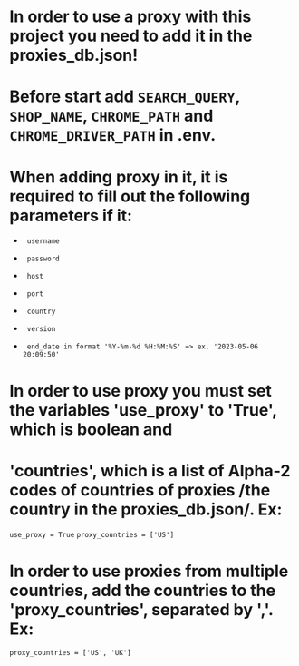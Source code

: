 # In order to use a proxy with this project you need to add it in the proxies_db.json!
# Before start add `SEARCH_QUERY`, `SHOP_NAME`, `CHROME_PATH` and `CHROME_DRIVER_PATH` in .env.
# When adding proxy in it, it is required to fill out the following parameters if it:
*      username
*      password
*      host
*      port
*      country
*      version
*      end_date in format '%Y-%m-%d %H:%M:%S' => ex. '2023-05-06 20:09:50'
# In order to use proxy you must set the variables 'use_proxy' to 'True', which is boolean and  
# 'countries', which is a list of Alpha-2 codes of countries of proxies /the country in the proxies_db.json/. Ex:
`use_proxy = True` 
`proxy_countries = ['US']`
# In order to use proxies from multiple countries, add the countries to the 'proxy_countries', separated by ','. Ex:
`proxy_countries = ['US', 'UK']`
